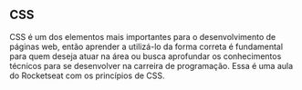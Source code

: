 ## CSS

CSS é um dos elementos mais importantes para o desenvolvimento de páginas web, então aprender a utilizá-lo da forma correta é fundamental para quem deseja atuar na área ou busca aprofundar os conhecimentos técnicos para se desenvolver na carreira de programação. Essa é uma aula do Rocketseat com os princípios de CSS.